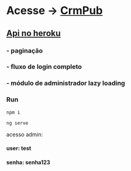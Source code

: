 # Acesse -> [CrmPub](https://antoniosgarbi.github.io/DesafioAngular/login)

## [Api no heroku](https://desafio-mean.herokuapp.com)

### - paginação
### - fluxo de login completo
### - módulo de administrador lazy loading



### Run
``npm i``

``ng serve``


acesso admin:

#### user: test
#### senha: senha123
